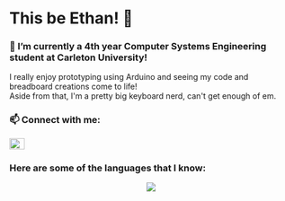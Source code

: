 # This be Ethan! 👋

### 🔭 I’m currently a 4th year Computer Systems Engineering student at Carleton University!
I really enjoy prototyping using Arduino and seeing my code and breadboard creations come to life!  
Aside from that, I'm a pretty big keyboard nerd, can't get enough of em.

### 📫 Connect with me: 
<a href="https://www.linkedin.com/in/ethan-jared-bradley/" target="blank"><img align="center" src="https://raw.githubusercontent.com/rahuldkjain/github-profile-readme-generator/master/src/images/icons/Social/linked-in-alt.svg" alt="ethan-jared-bradley" height="20" width="27" /></a>

### Here are some of the languages that I know:
<p align="center">
<img src="https://github-readme-stats.vercel.app/api/top-langs/?username=Brethan&layout=compact&hide=Turing,Assembly&langs_count=10&theme=radical" />
</p>


<!--
**bardia-p/bardia-p** is a ✨ _special_ ✨ repository because its `README.md` (this file) appears on your GitHub profile.

Here are some ideas to get you started:

- 🔭 I’m currently working on ...
- 🌱 I’m currently learning ...
- 👯 I’m looking to collaborate on ...
- 🤔 I’m looking for help with ...
- 💬 Ask me about ...
-->
